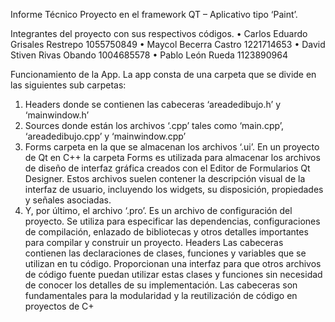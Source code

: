 Informe Técnico
Proyecto en el framework QT – Aplicativo tipo ‘Paint’.

Integrantes del proyecto con sus respectivos códigos.
•	Carlos Eduardo Grisales Restrepo	1055750849
•	Maycol Becerra Castro			1221714653
•	David Stiven Rivas Obando		1004685578 
•	Pablo León Rueda			1123890964

Funcionamiento de la App.
La app consta de una carpeta que se divide en las siguientes sub carpetas:
1.	Headers donde se contienen las cabeceras ‘areadedibujo.h’ y ‘mainwindow.h’ 
2.	Sources donde están los archivos ‘.cpp’ tales como ‘main.cpp’, ‘areadedibujo.cpp’ y ‘mainwindow.cpp’ 
3.	Forms carpeta en la que se almacenan los archivos ‘.ui’.
En un proyecto de Qt en C++ la carpeta Forms es utilizada para almacenar los archivos de diseño de interfaz gráfica creados con el Editor de Formularios Qt Designer. Estos archivos suelen contener la descripción visual de la interfaz de usuario, incluyendo los widgets, su disposición, propiedades y señales asociadas.
4.	Y, por último, el archivo ‘.pro’. Es un archivo de configuración del proyecto. Se utiliza para especificar las dependencias, configuraciones de compilación, enlazado de bibliotecas y otros detalles importantes para compilar y construir un proyecto.
Headers
Las cabeceras contienen las declaraciones de clases, funciones y variables que se utilizan en tu código. Proporcionan una interfaz para que otros archivos de código fuente puedan utilizar estas clases y funciones sin necesidad de conocer los detalles de su implementación. Las cabeceras son fundamentales para la modularidad y la reutilización de código en proyectos de C+
